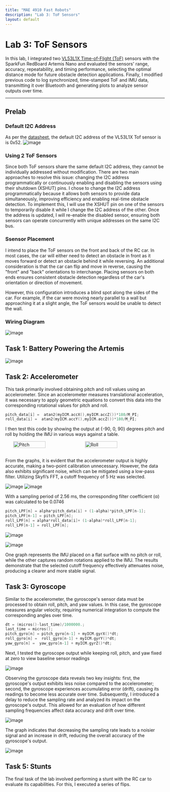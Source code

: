 ```yaml
---
title: "MAE 4910 Fast Robots"
description: "Lab 3: ToF Sensors"
layout: default
---
```


# Lab 3: ToF Sensors
In this lab, I integrated two [VL53L1X Time-of-Flight (ToF)](https://www.pololu.com/product/3415) sensors with the SparkFun RedBoard Artemis Nano and evaluated the sensors' range, accuracy, repeatability, and timing performance, selecting the optimal distance mode for future obstacle detection applications. Finally, I modified previous code to log synchronized, time-stamped ToF and IMU data, transmitting it over Bluetooth and generating plots to analyze sensor outputs over time.

* * *


## Prelab

### Default I2C Address
As per the [datasheet](https://cdn.sparkfun.com/assets/8/9/9/a/6/VL53L0X_DS.pdf), the default I2C address of the VL53L1X Tof sensor is is 0x52.
![image](../images/lab3/manual.png)

### Using 2 ToF Sensors
Since both ToF sensors share the same default I2C address, they cannot be individually addressed without modification. There are two main approaches to resolve this issue: changing the I2C address programmatically or continuously enabling and disabling the sensors using their shutdown (XSHUT) pins. 
I chose to change the I2C address programmatically because it allows both sensors to provide data simultaneously, improving efficiency and enabling real-time obstacle detection. To implement this, I will use the XSHUT pin on one of the sensors to temporarily disable it while I change the I2C address of the other. Once the address is updated, I will re-enable the disabled sensor, ensuring both sensors can operate concurrently with unique addresses on the same I2C bus.

### Ssensor Placement
I intend to place the ToF sensors on the front and back of the RC car. In most cases, the car will either need to detect an obstacle in front as it moves forward or detect an obstacle behind it while reversing. An additional consideration is that the car can flip and move in reverse, causing the "front" and "back" orientations to interchange. Placing sensors on both ends ensures consistent obstacle detection regardless of the car's orientation or direction of movement.

However, this configuration introduces a blind spot along the sides of the car. For example, if the car were moving nearly parallel to a wall but approaching it at a slight angle, the ToF sensors would be unable to detect the wall.

### Wiring Diagram
![image](../images/lab3/Wiring_Diagram.svg)

## Task 1: Battery Powering the Artemis

![image](../images/lab3/battery.jpg)


## Task 2: Accelerometer
This task primarily involved obtaining pitch and roll values using an accelerometer. Since an accelerometer measures translational acceleration, it was necessary to apply geometric equations to convert this data into the corresponding rotational values for pitch and roll.

```c
pitch_data[i] =  atan2(myICM.accX(),myICM.accZ())*180/M_PI;
roll_data[i] =  atan2(myICM.accY(),myICM.accZ())*180/M_PI;
```
I then test this code by showing the output at {-90, 0, 90} degrees pitch and roll by holding the IMU in various ways against a table.

<div style="display: flex; justify-content: center;">
  <img src="../images/lab2/Pitch_A.png" alt="Pitch" width="45%">
  <img src="../images/lab2/Roll_A.png" alt="Roll" width="45%">
</div>
<br>

From the graphs, it is evident that the accelerometer output is highly accurate, making a two-point calibration unnecessary. However, the data also exhibits significant noise, which can be mitigated using a low-pass filter. Utilizing Skyfi’s FFT, a cutoff frequency of 5 Hz was selected. 

![image](../images/lab2/time_domain.png)
![image](../images/lab2/freq_domain.png)

With a sampling period of 2.56 ms, the corresponding filter coefficient (α) was calculated to be 0.0746

```c
pitch_LPF[n] = alpha*pitch_data[i] + (1-alpha)*pitch_LPF[n-1];
pitch_LPF[n-1] = pitch_LPF[n];
roll_LPF[n] = alpha*roll_data[i]+ (1-alpha)*roll_LPF[n-1];
roll_LPF[n-1] = roll_LPF[n];
```

![image](../images/lab2/accel_lpf.png)

![image](../images/lab2/accel_n_gyro.png)

One graph represents the IMU placed on a flat surface with no pitch or roll, while the other captures random rotations applied to the IMU. The results demonstrate that the selected cutoff frequency effectively attenuates noise, producing a clearer and more stable signal.

## Task 3: Gyroscope
Similar to the accelerometer, the gyroscope's sensor data must be processed to obtain roll, pitch, and yaw values. In this case, the gyroscope measures angular velocity, requiring numerical integration to compute the corresponding angles over time.

```c
dt = (micros()-last_time)/1000000.;
last_time = micros(); 
pitch_gyro[n] = pitch_gyro[n-1] + myICM.gyrX()*dt;
roll_gyro[n] =  roll_gyro[n-1] + myICM.gyrY()*dt;
yaw_gyro[n] =  yaw_gyro[n-1] + myICM.gyrZ()*dt;
```
Next, I tested the gyroscope output while keeping roll, pitch, and yaw fixed at zero to view baseline sensor readings

![image](../images/lab2/accel_n_gyro.png)

Observing the gyroscope data reveals two key insights: first, the gyroscope's output exhibits less noise compared to the accelerometer; second, the gyroscope experiences accumulating error (drift), causing its readings to become less accurate over time. Subsequently, I introduced a delay to reduce the sampling rate and analyzed its impact on the gyroscope's output. This allowed for an evaluation of how different sampling frequencies affect data accuracy and drift over time.

![image](../images/lab2/46.png)

The graph indicates that decreasing the sampling rate leads to a noisier signal and an increase in drift, reducing the overall accuracy of the gyroscope's output.

![image](../images/lab2/Accuracy.png)

## Task 5: Stunts
The final task of the lab involved performing a stunt with the RC car to evaluate its capabilities. For this, I executed a series of flips.
<div style="display: flex; justify-content: center; align-items: center; height: 100%;">
  <iframe width="560" height="315" src="https://www.youtube.com/embed/CIH7MHozu34" title="Fast Robots Lab 2: RC Car Stunts" frameborder="0" allow="accelerometer; autoplay; clipboard-write; encrypted-media; gyroscope; picture-in-picture; web-share" referrerpolicy="strict-origin-when-cross-origin" allowfullscreen></iframe>
</div>
<br>

Controlling the RC car with the remote was challenging and imprecise, highlighting the necessity of implementing autonomous control for improved stability and maneuverability.

## Discussion
This lab highlighted the importance of managing data transmission when implementing the complementary filter, as sending excessive data can cause BLE communication to crash. Understanding this limitation will be crucial for optimizing data handling in future labs.
* * *


* * *

# Acknowledgements
*   I referenced Nila Narayan and Stephan Wagner’s pages.
